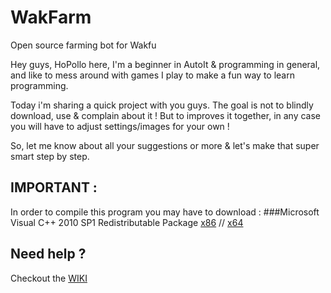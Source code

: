 # WakFarm
Open source farming bot for Wakfu

Hey guys, 
HoPollo here, I'm a beginner in AutoIt & programming in general,
and like to mess around with games I play to make a fun way to learn programming.

Today i'm sharing a quick project with you guys. 
The goal is not to blindly download, use & complain about it ! 
But to improves it together, in any case you will have to adjust settings/images for your own !

So, let me know about all your suggestions or more & let's make that super smart step by step.

## IMPORTANT : 
In order to compile this program you may have to download :
###Microsoft Visual C++ 2010 SP1 Redistributable Package
[x86](https://www.microsoft.com/en-us/download/details.aspx?id=8328) // [x64](https://www.microsoft.com/en-us/download/details.aspx?id=13523)  

## Need help ?

Checkout the [WIKI](https://github.com/hopollo/Wakfarm/wiki)  
